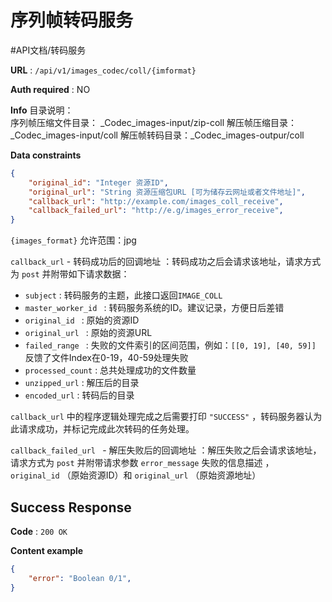 # 序列帧转码服务
#API文档/转码服务 

**URL** : `/api/v1/images_codec/coll/{imformat}`

**Auth required** : NO

**Info**
目录说明：  
序列帧压缩文件目录： _Codec_images-input/zip-coll 
解压帧压缩目录：_Codec_images-input/coll 
解压帧转码目录：_Codec_images-outpur/coll 

**Data constraints**

```json
{
    "original_id": "Integer 资源ID",
    "original_url": "String 资源压缩包URL [可为储存云网址或者文件地址]",
    "callback_url": "http://example.com/images_coll_receive",
    "callback_failed_url": "http://e.g/images_error_receive",
}
```

`{images_format}` 允许范围：jpg

 `callback_url` - 转码成功后的回调地址 ：转码成功之后会请求该地址，请求方式为 `post` 并附带如下请求数据：

* `subject` : 转码服务的主题，此接口返回`IMAGE_COLL`
* `master_worker_id ` : 转码服务系统的ID。建议记录，方便日后差错
* `original_id ` : 原始的资源ID
* `original_url ` : 原始的资源URL
* `failed_range ` : 失败的文件索引的区间范围，例如：`[[0, 19], [40, 59]]`  反馈了文件Index在0-19，40-59处理失败
* `processed_count` : 总共处理成功的文件数量
* `unzipped_url` : 解压后的目录
* `encoded_url` : 转码后的目录

 `callback_url` 中的程序逻辑处理完成之后需要打印 `"SUCCESS"` ，转码服务器认为此请求成功，并标记完成此次转码的任务处理。

 `callback_failed_url ` - 解压失败后的回调地址 ：解压失败之后会请求该地址，请求方式为 `post` 并附带请求参数 `error_message` 失败的信息描述 ， `original_id` （原始资源ID）和 `original_url` （原始资源地址）

## Success Response

**Code** : `200 OK`

**Content example**

```json
{
    "error": "Boolean 0/1",
}
```

